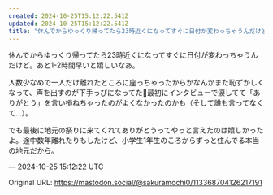 ```yaml
---
created: 2024-10-25T15:12:22.541Z
updated: 2024-10-25T15:12:22.541Z
title: "休んでからゆっくり帰ってたら23時近くになってすぐに日付が変わっちゃうんだけど。[...]"
---
```


<p>休んでからゆっくり帰ってたら23時近くになってすぐに日付が変わっちゃうんだけど。あと1-2時間早いと嬉しいなあ。</p><p>人数少なめで一人だけ離れたところに座っちゃったからかなんかまた恥ずかしくなって、声を出すのが下手っぴになってた🥲最初にインタビューで涙してて「ありがとう」を言い損ねちゃったのがよくなかったのかも（そして誰も言ってなくて…）。</p><p>でも最後に地元の祭りに来てくれてありがとうってやっと言えたのは嬉しかったよ。途中数年離れたりもしたけど、小学生1年生のころからずっと住んでる本当の地元だから。</p>

&mdash; 2024-10-25 15:12:22 UTC

Original URL: https://mastodon.social/@sakuramochi0/113368704126217191
